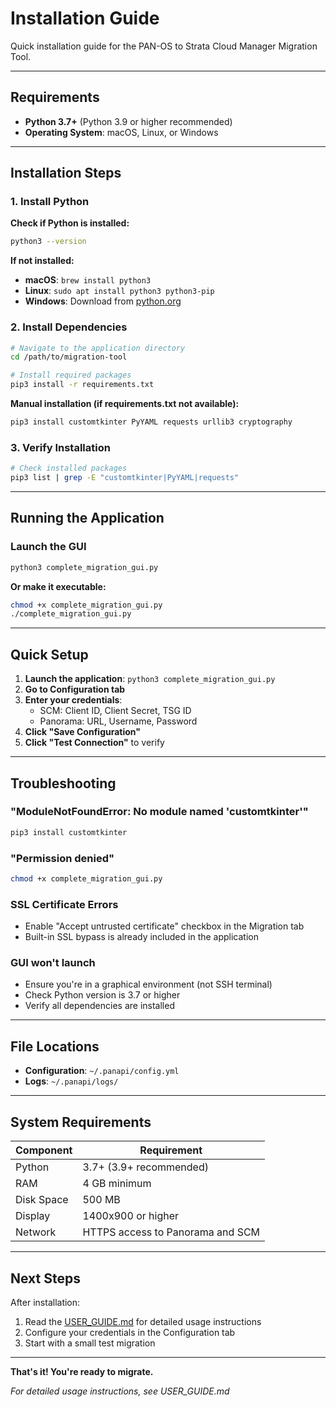 # Installation Guide

Quick installation guide for the PAN-OS to Strata Cloud Manager Migration Tool.

---

## Requirements

- **Python 3.7+** (Python 3.9 or higher recommended)
- **Operating System**: macOS, Linux, or Windows

---

## Installation Steps

### 1. Install Python

**Check if Python is installed:**
```bash
python3 --version
```

**If not installed:**
- **macOS**: `brew install python3`
- **Linux**: `sudo apt install python3 python3-pip`
- **Windows**: Download from [python.org](https://www.python.org/downloads/)

### 2. Install Dependencies

```bash
# Navigate to the application directory
cd /path/to/migration-tool

# Install required packages
pip3 install -r requirements.txt
```

**Manual installation (if requirements.txt not available):**
```bash
pip3 install customtkinter PyYAML requests urllib3 cryptography
```

### 3. Verify Installation

```bash
# Check installed packages
pip3 list | grep -E "customtkinter|PyYAML|requests"
```

---

## Running the Application

### Launch the GUI

```bash
python3 complete_migration_gui.py
```

**Or make it executable:**
```bash
chmod +x complete_migration_gui.py
./complete_migration_gui.py
```

---

## Quick Setup

1. **Launch the application**: `python3 complete_migration_gui.py`
2. **Go to Configuration tab**
3. **Enter your credentials**:
   - SCM: Client ID, Client Secret, TSG ID
   - Panorama: URL, Username, Password
4. **Click "Save Configuration"**
5. **Click "Test Connection"** to verify

---

## Troubleshooting

### "ModuleNotFoundError: No module named 'customtkinter'"
```bash
pip3 install customtkinter
```

### "Permission denied"
```bash
chmod +x complete_migration_gui.py
```

### SSL Certificate Errors
- Enable "Accept untrusted certificate" checkbox in the Migration tab
- Built-in SSL bypass is already included in the application

### GUI won't launch
- Ensure you're in a graphical environment (not SSH terminal)
- Check Python version is 3.7 or higher
- Verify all dependencies are installed

---

## File Locations

- **Configuration**: `~/.panapi/config.yml`
- **Logs**: `~/.panapi/logs/`

---

## System Requirements

| Component | Requirement |
|-----------|------------|
| Python | 3.7+ (3.9+ recommended) |
| RAM | 4 GB minimum |
| Disk Space | 500 MB |
| Display | 1400x900 or higher |
| Network | HTTPS access to Panorama and SCM |

---

## Next Steps

After installation:
1. Read the [USER_GUIDE.md](USER_GUIDE.md) for detailed usage instructions
2. Configure your credentials in the Configuration tab
3. Start with a small test migration

---

**That's it! You're ready to migrate.**

*For detailed usage instructions, see USER_GUIDE.md*
